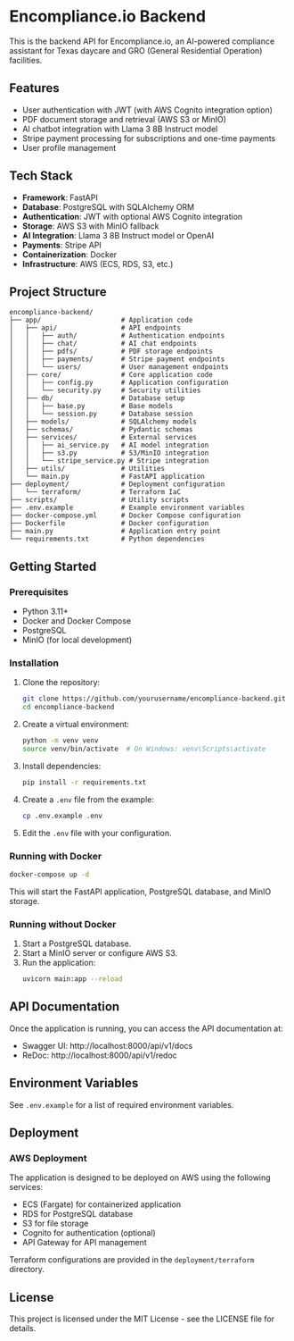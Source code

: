 # Encompliance.io Backend

This is the backend API for Encompliance.io, an AI-powered compliance assistant for Texas daycare and GRO (General Residential Operation) facilities.

## Features

- User authentication with JWT (with AWS Cognito integration option)
- PDF document storage and retrieval (AWS S3 or MinIO)
- AI chatbot integration with Llama 3 8B Instruct model
- Stripe payment processing for subscriptions and one-time payments
- User profile management

## Tech Stack

- **Framework**: FastAPI
- **Database**: PostgreSQL with SQLAlchemy ORM
- **Authentication**: JWT with optional AWS Cognito integration
- **Storage**: AWS S3 with MinIO fallback
- **AI Integration**: Llama 3 8B Instruct model or OpenAI
- **Payments**: Stripe API
- **Containerization**: Docker
- **Infrastructure**: AWS (ECS, RDS, S3, etc.)

## Project Structure

```
encompliance-backend/
├── app/                    # Application code
│   ├── api/                # API endpoints
│   │   ├── auth/           # Authentication endpoints
│   │   ├── chat/           # AI chat endpoints
│   │   ├── pdfs/           # PDF storage endpoints
│   │   ├── payments/       # Stripe payment endpoints
│   │   └── users/          # User management endpoints
│   ├── core/               # Core application code
│   │   ├── config.py       # Application configuration
│   │   └── security.py     # Security utilities
│   ├── db/                 # Database setup
│   │   ├── base.py         # Base models
│   │   └── session.py      # Database session
│   ├── models/             # SQLAlchemy models
│   ├── schemas/            # Pydantic schemas
│   ├── services/           # External services
│   │   ├── ai_service.py   # AI model integration
│   │   ├── s3.py           # S3/MinIO integration
│   │   └── stripe_service.py # Stripe integration
│   ├── utils/              # Utilities
│   └── main.py             # FastAPI application
├── deployment/             # Deployment configuration
│   └── terraform/          # Terraform IaC
├── scripts/                # Utility scripts
├── .env.example            # Example environment variables
├── docker-compose.yml      # Docker Compose configuration
├── Dockerfile              # Docker configuration
├── main.py                 # Application entry point
└── requirements.txt        # Python dependencies
```

## Getting Started

### Prerequisites

- Python 3.11+
- Docker and Docker Compose
- PostgreSQL
- MinIO (for local development)

### Installation

1. Clone the repository:
   ```bash
   git clone https://github.com/yourusername/encompliance-backend.git
   cd encompliance-backend
   ```

2. Create a virtual environment:
   ```bash
   python -m venv venv
   source venv/bin/activate  # On Windows: venv\Scripts\activate
   ```

3. Install dependencies:
   ```bash
   pip install -r requirements.txt
   ```

4. Create a `.env` file from the example:
   ```bash
   cp .env.example .env
   ```

5. Edit the `.env` file with your configuration.

### Running with Docker

```bash
docker-compose up -d
```

This will start the FastAPI application, PostgreSQL database, and MinIO storage.

### Running without Docker

1. Start a PostgreSQL database.
2. Start a MinIO server or configure AWS S3.
3. Run the application:
   ```bash
   uvicorn main:app --reload
   ```

## API Documentation

Once the application is running, you can access the API documentation at:

- Swagger UI: http://localhost:8000/api/v1/docs
- ReDoc: http://localhost:8000/api/v1/redoc

## Environment Variables

See `.env.example` for a list of required environment variables.

## Deployment

### AWS Deployment

The application is designed to be deployed on AWS using the following services:

- ECS (Fargate) for containerized application
- RDS for PostgreSQL database
- S3 for file storage
- Cognito for authentication (optional)
- API Gateway for API management

Terraform configurations are provided in the `deployment/terraform` directory.

## License

This project is licensed under the MIT License - see the LICENSE file for details.
